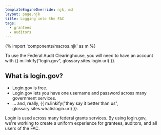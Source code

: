 ```yaml
---
templateEngineOverride: njk, md
layout: page.njk
title: Logging into the FAC
tags:
  - grantees
  - auditors
---
```


{% import 'components/macros.njk' as m %}

To use the Federal Audit Clearinghouse, you will need to have an account with {{ m.linkify("login.gov", glossary.sites.login.url) }}.

## What is login.gov?

- Login.gov is free.
- Login.gov lets you have one username and password across many government services.
- ... and, really, {{ m.linkify("they say it better than us", glossary.sites.whatislogin.url) }}.

Login is used across many federal grants services. By using login.gov, we're working to create a uniform experience for grantees, auditors, and all users of the FAC.
